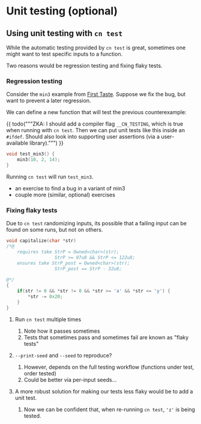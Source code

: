 # Unit testing (optional)

<!-- ## Reusing existing testing

(We currently go straight to PBT, because unit testing might be
integrated with build systems, unit testing infrastructure, etc., so
more complicated to set up.  Hard to predict exactly how this will
look as we scale.)

Fulminate, `cn instrument --run` -->

## Using unit testing with `cn test`

While the automatic testing provided by `cn test` is great,
sometimes one might want to test specific inputs to a function.

Two reasons would be regression testing and fixing flaky tests.

### Regression testing

Consider the `min3` example from [First Taste](./first-taste.md).
Suppose we fix the bug, but want to prevent a later regression.

We can define a new function that will test the previous counterexample:

{{ todo("""ZKA:
    I should add a compiler flag `__CN_TESTING`, which is true when running with `cn test`.
    Then we can put unit tests like this inside an `#ifdef`.
    Should also look into supporting user assertions (via a user-available library).""")
}}

```c
void test_min3() {
    min3(10, 2, 14);
}
```

Running `cn test` will run `test_min3`.

- an exercise to find a bug in a variant of min3
- couple more (similar, optional) exercises

### Fixing flaky tests

Due to `cn test` randomizing inputs, its possible that a failing input can be found on some runs, but not on others.

```c
void capitalize(char *str)
/*@
    requires take StrP = Owned<char>(str);
                  StrP >= 97u8 && StrP <= 122u8;
    ensures take StrP_post = Owned<char>(str);
                  StrP_post == StrP - 32u8;
    
@*/
{
    if(str != 0 && *str != 0 && *str >= 'a' && *str <= 'y') {
        *str -= 0x20;
    }
}
```

1. Run `cn test` multiple times
    1. Note how it passes sometimes
    2. Tests that sometimes pass and sometimes fail are known as "flaky tests"

2. `--print-seed` and `--seed` to reproduce?
    1. However, depends on the full testing workflow (functions under test, order tested)
    2. Could be better via per-input seeds...

3. A more robust solution for making our tests less flaky would be to add a unit test.
    1. Now we can be confident that, when re-running `cn test`, `'z'` is being tested.
